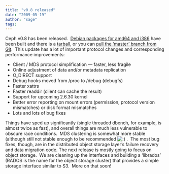 ```yaml
---
title: "v0.8 released"
date: "2009-05-19"
author: "sage"
tags: 
---
```


Ceph v0.8 has been released.  [Debian packages for amd64 and i386](http://ceph.newdream.net/wiki/Debian) have been built and there is a [tarball](http://ceph.newdream.net/download/), or you can [pull the ‘master’ branch from Git](http://ceph.newdream.net/wiki/Checking_out).  This update has a lot of important protocol changes and corresponding performance improvements:

- Client / MDS protocol simplification — faster, less fragile
- Online adjustment of data and/or metadata replication
- O\_DIRECT support
- Debug hooks moved from /proc to /debug (debugfs)
- Faster xattrs
- Faster readdir (client can cache the result)
- Support for upcoming 2.6.30 kernel
- Better error reporting on mount errors (permission, protocol version mismatches) or disk format mismatches
- Lots and lots of bug fixes

Things have sped up significantly (single threaded dbench, for example, is almost twice as fast), and overall things are much less vulnerable to obscure race conditions.  MDS clustering is somewhat more stable (although still not stable enough to be recommended ![:)](http://ceph.com/wp-includes/images/smilies/icon_smile.gif) .  The most bug fixes, though, are in the distributed object storage layer’s failure recovery and data migration code. The next release is mostly going to focus on object storage.  We are cleaning up the interfaces and building a ‘librados’ (RADOS is the name for the object storage cluster) that provides a simple storage interface similar to S3.  More on that soon!

